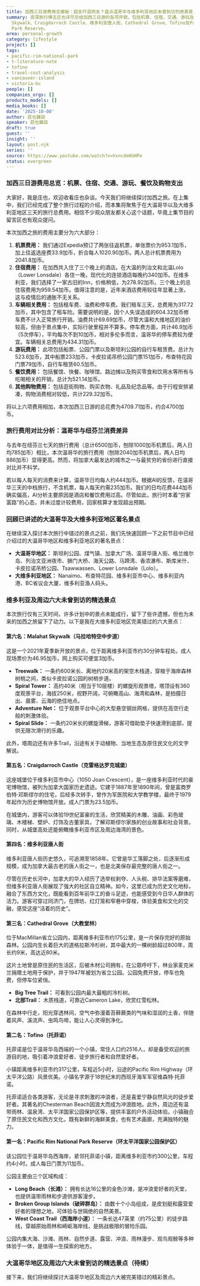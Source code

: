 ```yaml
---
title: 加西三日游费用全揭秘：超支吓退网友？盘点温哥华与维多利亚地区未曾到访的绝美景点
summary: 资深旅行博主庄也详尽总结加西三日游的各项开销，包括机票、住宿、交通、游玩及餐饮，并对比分析其高昂程度。同时，盘点了大温哥华与大维多利亚地区被遗漏的六大必去景点，带领观众云游Malahat
  Skywalk、Craigdarroch Castle、维多利亚唐人街、Cathedral Grove、Tofino及Pacific Rim National
  Park Reserve。
area: personal-growth
category: lifestyle
project: []
tags:
- pacific-rim-national-park
- t-literature-note
- tofino
- travel-cost-analysis
- vancouver-island
- victoria-bc
people: []
companies_orgs: []
products_models: []
media_books: []
date: '2025-10-08'
author: 莊也雜談
speaker: 莊也雜談
draft: true
guest: ''
insight: ''
layout: post.njk
series: ''
source: https://www.youtube.com/watch?v=hxncdeHUHPo
status: evergreen
---
```

### 加西三日游费用总览：机票、住宿、交通、游玩、餐饮及购物支出

大家好，我是庄也，欢迎收看庄也杂谈。今天我们将继续探讨加西之旅。在上集中，我们已经完成了整个旅行过程的介绍，而本集将聚焦于在大温哥华以及大维多利亚地区三天的旅行总费用。相信不少观众朋友都关心这个话题，毕竟上集节目的留言区也有观众提问。

本次加西之旅的费用主要分为六大部分：

1.  **机票费用：** 我们通过Expedia预订了两张往返机票，单张票价为953.1加币，加上往返选座费33.9加币，折合每人1020.90加币。两人总计机票费用为2041.8加币。
2.  **住宿费用：** 在加西共入住了三个晚上的酒店。在大温的列治文和北温Lolo（Lower Lonsdale）各住一晚，现代化的连锁酒店每晚约340加币。在维多利亚，我们选择了一家古旧的Inn，价格稍低，为278.92加币。三个晚上的总住宿费用为959.54加币。值得注意的是，近年来酒店费用较往年显著上涨，这与疫情后的通胀不无关系。
3.  **车辆相关费用：** 包括租车费、油费和停车费。我们租车三天，总费用为317.72加币，其中包含了租车险。需要说明的是，因个人失误造成的604.32加币修车费不计入正常旅行开销。油费共计69.69加币，尽管大温和大维地区的油价较高，但由于景点集中，实际行驶里程并不算多。停车费方面，共计46.9加币（5次停车），平均每次不到10加币，相对多伦多而言，温哥华的停车费较为便宜。车辆相关总费用为434.31加币。
4.  **游玩费用：** 此项包括船票、公园门票以及斯坦利公园的自行车租赁费。总计为523.6加币，其中船票233加币，卡皮拉诺吊桥公园门票151加币，布查特花园门票79加币，自行车租赁60.5加币。
5.  **餐饮费用：** 包括餐馆、快餐、咖啡馆、路边摊以及购买零食和饮用水等所有与吃喝相关的开销，总计为521.14加币。
6.  **其他购物费用：** 包括逛街购物、购买衣物、礼品及纪念品等。由于行程安排紧凑，购物消费相对较低，共计229.32加币。

将以上六项费用相加，本次加西三日游的总花费为4709.71加币，约合4700加币。

### 旅行费用对比分析：温哥华与纽芬兰消费差异

与去年在纽芬兰七天的旅行费用（总计6500加币，刨除1000加币机票后，两人日均785加币）相比，本次温哥华的旅行费用（刨除2040加币机票后，两人日均886加币）显得更高。然而，将加拿大最发达的城市之一与最贫穷的省份进行直接对比并不科学。

若以每人每天的消费来计算，温哥华日均每人约444加币。根据AI的反馈，在温哥华三天的中档旅行，不含机票，每人每天约需235加币。我们的日均花费444加币确实偏高，AI分析主要原因是酒店和餐饮费用过高。尽管如此，旅行时本着“穷家富路”的心态，并未过度计较费用，回家核算才发现超出预期。

### 回顾已讲述的大温哥华及大维多利亚地区著名景点

在继续深入探讨本次旅行中错过的景点之前，我们先快速回顾一下之前节目中已经介绍过的大温哥华地区和维多利亚地区的著名景点：

*   **大温哥华地区：** 斯坦利公园、煤气镇、加拿大广场、温哥华唐人街、格兰维尔岛、列治文亚洲夜市、狮门大桥、海天公路、马蹄湾、香浓瀑布、斯库米什、卡皮拉诺吊桥公园、Tsawwassen、Lower Lonsdale（Lolo）。
*   **大维多利亚地区：** Nanaimo、布查特花园、维多利亚市中心、维多利亚内港、BC省议会大厦、维多利亚渔人码头。

### 维多利亚及周边六大未曾到访的精选景点

本次旅行仅有三天时间，许多计划中的景点未能成行，留下了些许遗憾，但也为未来的加西之旅留下了动力。以下是我在大维多利亚地区完美错过的六大景点：

#### 第六名：Malahat Skywalk（马拉哈特空中步道）

这是一个2021年夏季新开放的景点，位于距离维多利亚市约30分钟车程处。成人现场票价为46.95加币，网上购买可便宜3加币。

*   **Treewalk：** 一条约600米长、离地约20米高的架空木栈道，穿梭于海岸森林树梢之间，类似卡皮拉诺公园的树梢步道。
*   **Spiral Tower：** 高约40米（相当于10层楼）的螺旋形观景塔，塔顶设有360度观景平台，海拔250米，视野开阔，可俯瞰高山、海湾和森林，是拍摄日出、晨雾、云海的绝佳地点。
*   **Adventure Net：** 位于观景平台中心的大型悬空钢丝网格，提供在高空行走般的刺激体验。
*   **Spiral Slide：** 一条约20米长的螺旋滑梯，游客可借助垫子快速滑到底部，提供无限次滑行的乐趣。

此外，塔周边还有许多Trail，沿途有关于动植物、当地生态及原住民文化的文字解说。

#### 第五名：Craigdarroch Castle（克雷格达罗克城堡）

这座城堡位于维多利亚市中心（1050 Joan Crescent），是一座维多利亚时代的豪宅博物馆，被列为加拿大国家历史遗迹。它建于1887年至1890年间，曾是富商罗伯特·邓斯缪尔的住宅，后经多次转手，曾作为军医院和大学教学楼，最终于1979年起作为历史博物馆开放。成人门票为23.5加币。

在城堡内，游客可以体验19世纪富豪的生活，欣赏精美的木雕、油画、彩色玻璃、木楼梯、壁炉、灯饰及古董家具，了解邓斯缪尔家族的创业故事和社会背景。同时，从城堡高处还能俯瞰维多利亚市区及周边海湾的景色。

#### 第四名：维多利亚唐人街

维多利亚唐人街历史悠久，可追溯至1858年。它曾是华工落脚之处，后逐渐形成规模，成为加拿大最古老的唐人街之一，也是北美保存最完整的唐人街之一。

尽管在历史长河中，加拿大的华人经历了选举权剥夺、人头税、排华法案等磨难，但维多利亚唐人街展现了强大的社区自立精神。如今，这里已成为历史文化地标，融合了东西方文化，既能看到百年前华工的奋斗足迹，也能感受到今日华人群体的活力。游客可穿过同济门，在牌坊、红灯笼和窄巷中穿梭，体验美食和文化的交融，感受这座“活着的历史”。

#### 第三名：Cathedral Grove（大教堂林）

位于MacMillan省立公园内，距离维多利亚市约175公里，是一片保存完好的原始森林。公园内生长着巨大的道格拉斯冷杉树，其中最大的一棵树龄超过800年，周长约9米，高达近80米。

这片土地曾是原住民的生活区，后被木材公司拥有，在公眾呼吁下，林业家麦克米兰捐赠土地用于保护，并于1947年被划为省立公园。公园免费开放，停车也免费，但停车位紧俏。

*   **Big Tree Trail：** 可看到公园内最大最粗的冷杉树。
*   **北部Trail：** 木质栈道，可靠近Cameron Lake，欣赏红雪松林。

在森林中行走，阳光穿透林间，空气中弥漫着苔藓蕨类的气味和湿润的土香，伴随着风声、溪流声、虫鸣鸟啼，能让人心灵得到净化。

#### 第二名：Tofino（托菲诺）

托菲诺是位于温哥华岛西端的一个小镇，常住人口约2516人，却是备受欢迎的旅游目的地，吸引着冲浪爱好者、徒步旅行者和自然爱好者。

小镇距离维多利亚市约317公里，车程近5小时，沿途的Pacific Rim Highway（环太平洋公路）风景优美。小镇名字源于18世纪末的西班牙海军军官维森特·托菲诺。

托菲诺适合各类游客，无论是寻求刺激的冲浪者，还是喜爱宁静自然风光的徒步爱好者。其著名的Chesterman Beach因浪大而成为冲浪胜地。此外，周边还有温带雨林、温泉湾、太平洋国家公园保护区等，提供丰富的户外活动体验。小镇融合了原住民文化和西方文化，既有新鲜的海鲜美食，也有艺术画廊，充满独特的魅力。

#### 第一名：Pacific Rim National Park Reserve（环太平洋国家公园保护区）

该公园位于温哥华岛西海岸，紧邻托菲诺小镇，距离维多利亚市约300公里，车程约4小时。成人每日门票为11加币。

公园主要由三个区域构成：

*   **Long Beach（长滩）：** 拥有长达16公里的金色沙滩，是冲浪爱好者的天堂，也提供温带雨林和步道供游客漫步。
*   **Broken Group Islands（破碎群岛）：** 由数十个小岛组成，是皮划艇和露营爱好者的理想之地，可体验与世隔绝的自然美景。
*   **West Coast Trail（西海岸小道）：** 一条长达47英里（约75公里）的徒步路线，穿越原始雨林和崎岖海岸线，是挑战极限的冒险乐园。

公园内集大海、沙滩、雨林、自然步道、露营、冲浪、雨林漫步、观鸟观鲸等多种体验于一体，是值得一生探索的地方。

### 大温哥华地区及周边六大未曾到访的精选景点（待续）

接下来，我们将继续探讨大温哥华地区及周边六大被完美错过的精彩景点。